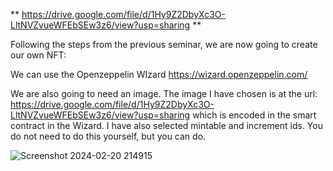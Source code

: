 <!--
# Seminar 3: Smart Contract Deployment and Interaction
**Release Date**: 20/02/2024

Welcome to the third seminar of the Smart Contract module. This session aims to guide you through deploying an ERC-20 token smart contract and interacting with it on the Polygon Mumbai testnet.

## Objectives
- Deploy an ERC-20 token using Solidity and OpenZeppelin.
- Interact with the deployed contract through a web interface.
- Understand the basics of adding liquidity to your token.

## Prerequisites
- Basic knowledge of Solidity, MetaMask, and web development.
- Access to lecture materials and related readings.
![Screenshot 2024-02-20 214915](https://github.com/ca-carr/smart_contracts/assets/5767854/81bfbd75-3edc-417a-80ad-019ca9a56851)

## Note
- This seminar is designed to complement your exam preparation.
- Collaboration is encouraged, but ensure you understand the material independently.
- Feel free to ask for help if needed.

---

## Step 1: Setup and Tools

### Tools You'll Need
- **Solidity**: The smart contract programming language.
- **Remix IDE**: An open-source web application for developing Ethereum smart contracts.
- **MetaMask**: A crypto wallet and gateway to blockchain apps, essential for interacting with Ethereum networks.
- **Alchemy**: Provides access to blockchain networks and a faucet for obtaining testnet tokens.
- **OpenZeppelin**: Offers secure smart contract templates.

### Getting Started
1. **Browser Setup**: Download and install the [Brave browser](https://brave.com/) for enhanced privacy and built-in MetaMask support.
2. **MetaMask**: Install MetaMask in Brave and create a new, separate wallet for testing purposes.
3. **Polygon Mumbai Configuration**: Use [Chainlist](https://chainlist.org/) to add the Polygon Mumbai testnet to MetaMask.
4. **Testnet MATIC**: Obtain testnet MATIC from [Alchemy's faucet](https://www.alchemy.com/faucets/polygon-mumbai) to use in transactions.
5. **Remix IDE**: Open Remix to start developing your smart contract.
6. **OpenZeppelin Contract Wizard**: Utilize the [Contract Wizard](https://docs.openzeppelin.com/contracts/5.x/wizard) to generate your ERC-20 token contract.

### Example Contract
```solidity
// SPDX-License-Identifier: MIT
pragma solidity ^0.8.20;

import "@openzeppelin/contracts/token/ERC20/ERC20.sol";
import "@openzeppelin/contracts/access/Ownable.sol";
import "@openzeppelin/contracts/token/ERC20/extensions/ERC20Permit.sol";

contract BEEMERS is ERC20, Ownable, ERC20Permit {
    constructor(address initialOwner)
        ERC20("BEEMERS", "BMR")
        Ownable(initialOwner)
        ERC20Permit("BEEMERS") {
        _mint(msg.sender, 1000000 * 10 ** decimals());
    }

    function mint(address to, uint256 amount) public onlyOwner {
        _mint(to, amount);
    }
}
-->

** https://drive.google.com/file/d/1Hy9Z2DbyXc3O-LltNVZvueWFEbSEw3z6/view?usp=sharing **


Following the steps from the previous seminar, we are now going to create our own NFT:

We can use the Openzeppelin WIzard https://wizard.openzeppelin.com/


We are also going to need an image. The image I have chosen is at the url: https://drive.google.com/file/d/1Hy9Z2DbyXc3O-LltNVZvueWFEbSEw3z6/view?usp=sharing which is encoded in the smart contract in the Wizard. I have also selected mintable and increment ids. You do not need to do this yourself, but you can do.


![Screenshot 2024-02-20 214915](https://github.com/ca-carr/smart_contracts/assets/5767854/eb86984e-368b-4db8-934a-8f413346104f)



